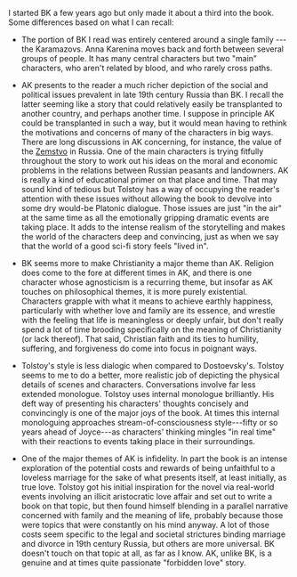 I started BK a few years ago but only made it about a third
into the book. Some differences based on what I can recall:

- The portion of BK I read was entirely centered around a
  single family --- the Karamazovs. Anna Karenina moves back
  and forth between several groups of people. It has many 
  central characters but two "main" characters, who aren't
  related by blood, and who rarely cross paths.

- AK presents to the reader a much richer depiction 
  of the social and political issues prevalent in 
  late 19th century Russia than BK. I recall the latter 
  seeming like a story that could relatively easily be transplanted
  to another country, and perhaps another time. I suppose in 
  principle AK could be transplanted in such a way, but 
  it would mean having to rethink the motivations and 
  concerns of many of the characters in big ways. 
  There are long discussions in AK concerning, for instance,
  the value of the [Zemstvo](https://en.wikipedia.org/wiki/Zemstvo) 
  in Russia. One of the main characters is trying fitfully throughout the story
  to work out his ideas on the moral and economic problems 
  in the relations between Russian peasants and landowners. 
  AK is really a kind of educational primer on that place 
  and time. That may sound kind of tedious but Tolstoy 
  has a way of occupying the reader's attention with these 
  issues without allowing the book to devolve into some
  dry would-be Platonic dialogue. Those issues are just 
  "in the air" at the same time as all the emotionally 
  gripping dramatic events are taking place. It adds to the
  intense realism of the storytelling and makes the world
  of the characters deep and convincing, just as 
  when we say that the world of a good sci-fi story feels 
  "lived in".

- BK seems more to make Christianity a major theme than AK.
  Religion does come to the fore at different times in AK,
  and there is one character whose agnosticism is a 
  recurring theme, but insofar as AK touches on philosophical 
  themes, it is more purely existential. Characters grapple with 
  what it means to achieve earthly happiness, particularly 
  with whether love and family are its essence, and wrestle 
  with the feeling that life is meaningless or deeply unfair, 
  but don't really spend a lot of time brooding specifically 
  on the meaning of Christianity (or lack thereof). That 
  said, Christian faith and its ties to humility, suffering, 
  and forgiveness do come into focus in poignant ways.

- Tolstoy's style is less dialogic when compared to 
  Dostoevsky's. Tolstoy seems to me to do a better, more 
  realistic job of depicting the physical details of 
  scenes and characters. Conversations involve far less
  extended monologue. Tolstoy uses internal monologue 
  brilliantly. His deft way of presenting his characters' 
  thoughts concisely and convincingly is one of the major 
  joys of the book. At times this internal monologuing 
  approaches stream-of-consciousness style---fifty or so 
  years ahead of Joyce---as characters' 
  thinking mingles "in real time" with their reactions to
  events taking place in their surroundings.

- One of the major themes of AK is infidelity. In part the
  book is an intense exploration of the potential costs and rewards 
  of being unfaithful to a loveless marriage for the 
  sake of what presents itself, at least initially, as true love. 
  Tolstoy got his initial inspiration for the novel via
  real-world events involving an illicit aristocratic love affair
  and set out to write a book on that topic, but then
  found himself blending in a parallel narrative concerned with
  family and the meaning of life, probably because those were
  topics that were constantly on his mind anyway.
  A lot of those costs seem specific to the 
  legal and societal strictures binding marriage and divorce
  in 19th century Russia, but others are more universal.
  BK doesn't touch on that topic at all, as far as I know. 
  AK, unlike BK, is a genuine and at times quite 
  passionate "forbidden love" story. 
